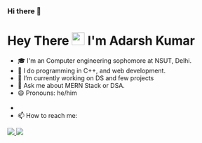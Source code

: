 ### Hi there 👋


#  Hey There <img src="https://github.com/TheDudeThatCode/TheDudeThatCode/blob/master/Assets/Hi.gif" width="29px"> I'm Adarsh Kumar

- 🎓 I'm an Computer engineering sophomore at NSUT, Delhi. <br />
- 🌱 I do programming in C++, and web development. <br />
- 🔭 I’m currently working on DS and few projects <br/>
- 💬 Ask me about MERN Stack or DSA. <br />
- 😄 Pronouns: he/him <br/><br />
- 
- 📫 How to reach me:
<a href="https://www.linkedin.com/in/adarsh79/">
  <img src="https://img.shields.io/badge/LinkedIn-0077B5?style=for-the-badge&logo=linkedin&logoColor=white" /> 
 </a> 
<a href="mailto:kumar.adarsh0042@gmail.com">
  <img src="https://img.shields.io/badge/Gmail-D14836?style=for-the-badge&logo=gmail&logoColor=white"   />
</a>
<br> <br>
